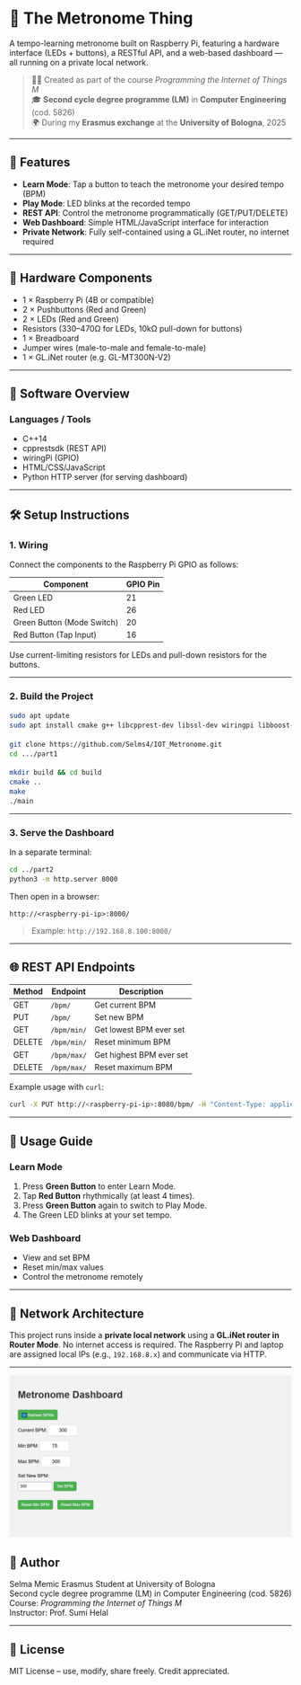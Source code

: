 # 🎵 The Metronome Thing

A tempo-learning metronome built on Raspberry Pi, featuring a hardware interface (LEDs + buttons), a RESTful API, and a web-based dashboard — all running on a private local network.

> 🧑‍🎓 Created as part of the course *Programming the Internet of Things M*  
> 🎓 **Second cycle degree programme (LM)** in **Computer Engineering** (cod. 5826)  
> 🌍 During my **Erasmus exchange** at the **University of Bologna**, 2025

---

## 🧠 Features

- **Learn Mode**: Tap a button to teach the metronome your desired tempo (BPM)
- **Play Mode**: LED blinks at the recorded tempo
- **REST API**: Control the metronome programmatically (GET/PUT/DELETE)
- **Web Dashboard**: Simple HTML/JavaScript interface for interaction
- **Private Network**: Fully self-contained using a GL.iNet router, no internet required

---

## 🧰 Hardware Components

- 1 × Raspberry Pi (4B or compatible)
- 2 × Pushbuttons (Red and Green)
- 2 × LEDs (Red and Green)
- Resistors (330–470Ω for LEDs, 10kΩ pull-down for buttons)
- 1 × Breadboard
- Jumper wires (male-to-male and female-to-male)
- 1 × GL.iNet router (e.g. GL-MT300N-V2)

---

## 🔧 Software Overview

### Languages / Tools
- C++14
- cpprestsdk (REST API)
- wiringPi (GPIO)
- HTML/CSS/JavaScript
- Python HTTP server (for serving dashboard)

---

## 🛠️ Setup Instructions

### 1. Wiring
Connect the components to the Raspberry Pi GPIO as follows:

| Component                     | GPIO Pin |
|------------------------------|----------|
| Green LED                    | 21       |
| Red LED                      | 26       |
| Green Button (Mode Switch)   | 20       |
| Red Button (Tap Input)       | 16       |

Use current-limiting resistors for LEDs and pull-down resistors for the buttons.

---

### 2. Build the Project

```bash
sudo apt update
sudo apt install cmake g++ libcpprest-dev libssl-dev wiringpi libboost-all-dev

git clone https://github.com/Selms4/IOT_Metronome.git
cd .../part1

mkdir build && cd build
cmake ..
make
./main
```

---

### 3. Serve the Dashboard

In a separate terminal:

```bash
cd ../part2
python3 -m http.server 8000
```

Then open in a browser:

```
http://<raspberry-pi-ip>:8000/
```

> Example: `http://192.168.8.100:8000/`

---

## 🌐 REST API Endpoints

| Method | Endpoint         | Description                      |
|--------|------------------|----------------------------------|
| GET    | `/bpm/`          | Get current BPM                  |
| PUT    | `/bpm/`          | Set new BPM                      |
| GET    | `/bpm/min/`      | Get lowest BPM ever set          |
| DELETE | `/bpm/min/`      | Reset minimum BPM                |
| GET    | `/bpm/max/`      | Get highest BPM ever set         |
| DELETE | `/bpm/max/`      | Reset maximum BPM                |

Example usage with `curl`:

```bash
curl -X PUT http://<raspberry-pi-ip>:8080/bpm/ -H "Content-Type: application/json" -d 120
```

---

## 🧪 Usage Guide

### Learn Mode
1. Press **Green Button** to enter Learn Mode.
2. Tap **Red Button** rhythmically (at least 4 times).
3. Press **Green Button** again to switch to Play Mode.
4. The Green LED blinks at your set tempo.

### Web Dashboard
- View and set BPM
- Reset min/max values
- Control the metronome remotely

---

## 🔐 Network Architecture

This project runs inside a **private local network** using a **GL.iNet router in Router Mode**. No internet access is required. The Raspberry Pi and laptop are assigned local IPs (e.g., `192.168.8.x`) and communicate via HTTP.

---


![Web Dashboard – Metronome Control Panel](part2/part2.png)


## 👤 Author

Selma Memic 
Erasmus Student at University of Bologna  
Second cycle degree programme (LM) in Computer Engineering (cod. 5826)  
Course: *Programming the Internet of Things M*  
Instructor: Prof. Sumi Helal

---

## 📄 License

MIT License – use, modify, share freely. Credit appreciated.
